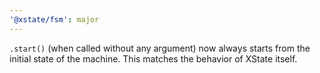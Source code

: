 ```yaml
---
'@xstate/fsm': major
---
```


`.start()` (when called without any argument) now always starts from the initial state of the machine. This matches the behavior of XState itself.
